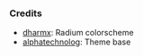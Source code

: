 ### Credits
- [dharmx](https://github.com/dharmx): Radium colorscheme
- [alphatechnolog](AlphaTechnolog): Theme base
